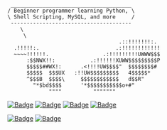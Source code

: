 ```
 ______________________________________
/ Beginner programmer learning Python, \
\ Shell Scripting, MySQL, and more     /
 --------------------------------------
    \
     \
                                   .::!!!!!!!:.
  .!!!!!:.                        .:!!!!!!!!!!!!
  ~~~~!!!!!!.                 .:!!!!!!!!!UWWW$$$ 
      :$$NWX!!:           .:!!!!!!XUWW$$$$$$$$$P 
      $$$$$##WX!:      .<!!!!UW$$$$"  $$$$$$$$# 
      $$$$$  $$$UX   :!!UW$$$$$$$$$   4$$$$$* 
      ^$$$B  $$$$\     $$$$$$$$$$$$   d$$R" 
        "*$bd$$$$      '*$$$$$$$$$$$o+#" 
             """"          """"""" 
```


<a href="https://x.com/january1073"><img src="https://img.shields.io/badge/X.com-black?style=flat-square" alt="Badge"></a> <a href="https://infosec.exchange/@january1073" target="_blank"><img src="https://img.shields.io/badge/Mastodon-black?style=flat-square" alt="Badge"></a> <a href="https://www.linkedin.com/in/fongern" target="_blank"><img src="https://img.shields.io/badge/LinkedIn-black?style=flat-square" alt="Badge"></a> <a href="https://tryhackme.com/p/january1073"><img src="https://img.shields.io/badge/TryHackMe-black?style=flat-square" alt="Badge"></a>

<a href="mailto:january1073@yahoo.com" target="_blank"><img src="https://img.shields.io/badge/Email-white?style=flat-square" alt="Badge"></a> <a href="https://keys.openpgp.org/vks/v1/by-fingerprint/12E72BB71FE10C5C0BC5687B70493AE9DCEF9877" target="_blank"><img src="https://img.shields.io/badge/PGP%20key-white?style=flat-square&logo=gnuprivacyguard" alt="Badge"></a>
